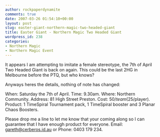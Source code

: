 ```yaml
---
author: rockpaperdynamite
comments: true
date: 2007-03-26 01:54:10+00:00
layout: post
slug: easter-giant-northern-magic-two-headed-giant
title: Easter Giant - Northern Magic Two Headed Giant
wordpress_id: 238
categories:
- Northern Magic
- Northern Magic Event
---
```


It appears I am attempting to imitate a female stereotype, the 7th of April Two Headed Giant is back on again. This could be the last 2HG in Melbourne before the PTQ, but who knows?

Anyways heres the details, nothing of note has changed:



When: Saturday the 7th of April.
Time: 9.30am.
Where: Northern Community.
Address: 81 High Street Preston.
Cost: $50/team ($25/player).
Product: 1 TimeSpiral Tournament pack, 1 TimeSpiral booster and 3 Planar Chaos Boosters.

Please drop me a line to let me know that your coming along so I can
guarantee that I have enough product for everyone.
Email: [gareth@cerberos.id.au](mailto:gareth%40cerberos.id.au) or Phone: 0403 179 234.
